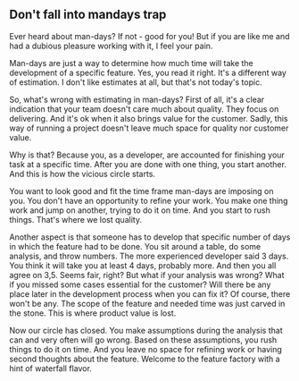 ## Don't fall into mandays trap

Ever heard about man-days? If not - good for you! But if you are like me and had a dubious pleasure working with it, I feel your pain.

Man-days are just a way to determine how much time will take the development of a specific feature. Yes, you read it right. It's a different way of estimation. I don't like estimates at all, but that's not today's topic. 

So, what's wrong with estimating in man-days?
First of all, it's a clear indication that your team doesn't care much about quality. They focus on delivering. And it's ok when it also brings value for the customer. Sadly, this way of running a project doesn't leave much space for quality nor customer value.

Why is that? Because you, as a developer, are accounted for finishing your task at a specific time. After you are done with one thing, you start another. And this is how the vicious circle starts.

You want to look good and fit the time frame man-days are imposing on you. You don't have an opportunity to refine your work. You make one thing work and jump on another, trying to do it on time. And you start to rush things. That's where we lost quality.

Another aspect is that someone has to develop that specific number of days in which the feature had to be done. You sit around a table, do some analysis, and throw numbers. The more experienced developer said 3 days. You think it will take you at least 4 days, probably more. And then you all agree on 3,5. Seems fair, right? But what if your analysis was wrong? What if you missed some cases essential for the customer?
Will there be any place later in the development process when you can fix it? Of course, there won't be any. The scope of the feature and needed time was just carved in the stone. This is where product value is lost.

Now our circle has closed. You make assumptions during the analysis that can and very often will go wrong. Based on these assumptions, you rush things to do it on time. And you leave no space for refining work or having second thoughts about the feature. Welcome to the feature factory with a hint of waterfall flavor.
